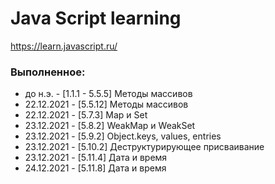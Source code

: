 # Java Script learning

https://learn.javascript.ru/

### Выполненное: 
* до н.э. - [1.1.1 - 5.5.5] Методы массивов
* 22.12.2021 - [5.5.12] Методы массивов
* 22.12.2021 - [5.7.3] Map и Set
* 23.12.2021 - [5.8.2] WeakMap и WeakSet
* 23.12.2021 - [5.9.2] Object.keys, values, entries
* 23.12.2021 - [5.10.2] Деструктурирующее присваивание
* 23.12.2021 - [5.11.4] Дата и время
* 24.12.2021 - [5.11.8] Дата и время


